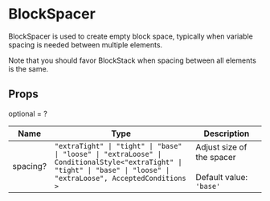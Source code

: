 # BlockSpacer

BlockSpacer is used to create empty block space, typically when variable spacing
is needed between multiple elements.

Note that you should favor BlockStack when spacing between all elements is the same.

## Props

optional = ?

| Name     | Type                                                                                                                                                                                                                          | Description                                                             |
| -------- | ----------------------------------------------------------------------------------------------------------------------------------------------------------------------------------------------------------------------------- | ----------------------------------------------------------------------- |
| spacing? | <code>"extraTight" &#124; "tight" &#124; "base" &#124; "loose" &#124; "extraLoose" &#124; ConditionalStyle<<wbr>"extraTight" &#124; "tight" &#124; "base" &#124; "loose" &#124; "extraLoose", AcceptedConditions<wbr>></code> | Adjust size of the spacer<br /><br />Default value: <code>'base'</code> |
